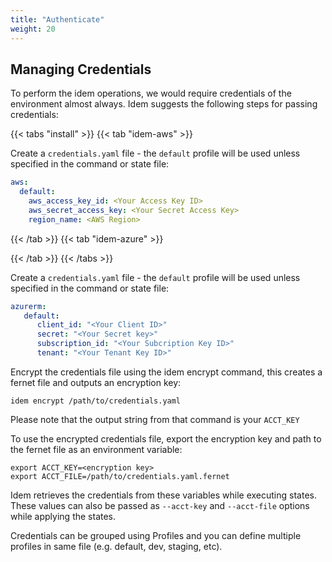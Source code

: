 ```yaml
---
title: "Authenticate"
weight: 20
---
```


## Managing Credentials

To perform the idem operations, we would require credentials of the environment almost always.
Idem suggests the following steps for passing credentials:

{{< tabs "install" >}}
{{< tab "idem-aws" >}}

Create a `credentials.yaml` file - the `default` profile will be used unless specified in the command or state file:

```yaml
aws:
  default:
    aws_access_key_id: <Your Access Key ID>
    aws_secret_access_key: <Your Secret Access Key>
    region_name: <AWS Region>
```
{{< /tab >}}
{{< tab "idem-azure" >}}

{{< /tab >}}
{{< /tabs >}}

Create a `credentials.yaml` file - the `default` profile will be used unless specified in the command or state file:

```yaml
azurerm:
   default:
      client_id: "<Your Client ID>"
      secret: "<Your Secret key>"
      subscription_id: "<Your Subcription Key ID>"
      tenant: "<Your Tenant Key ID>"
```

Encrypt the credentials file using the idem encrypt command, this creates a fernet file and outputs an encryption key:

```shell
idem encrypt /path/to/credentials.yaml
```
Please note that the output string from that command is your `ACCT_KEY`

To use the encrypted credentials file, export the encryption key and path to the fernet file as an environment variable:
```shell
export ACCT_KEY=<encryption key>
export ACCT_FILE=/path/to/credentials.yaml.fernet
```
Idem retrieves the credentials from these variables while executing states. These values can also be passed as `--acct-key` and `--acct-file` options while applying the states.

Credentials can be grouped using Profiles and you can define multiple profiles in same file (e.g. default, dev, staging, etc).